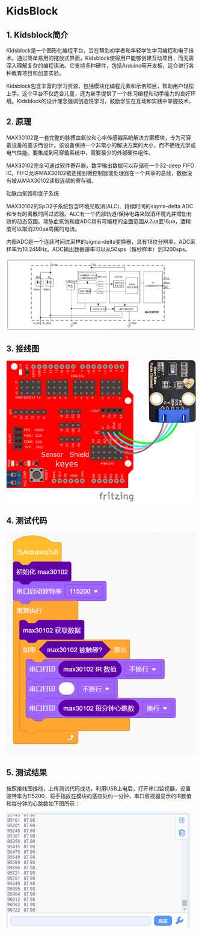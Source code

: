 # KidsBlock


## 1. Kidsblock简介  

Kidsblock是一个图形化编程平台，旨在帮助初学者和年轻学生学习编程和电子技术。通过简单易用的拖放式界面，Kidsblock使得用户能够创建互动项目，而无需深入理解复杂的编程语法。它支持多种硬件，包括Arduino等开发板，适合进行各种教育项目和创意实验。  

Kidsblock包含丰富的学习资源，包括模块化编程元素和示例项目，帮助用户轻松上手。这个平台不仅适合儿童，还为新手提供了一个练习编程和动手能力的良好环境。Kidsblock的设计理念强调创造性学习，鼓励学生在互动和实践中掌握技术。  

## 2. 原理  

MAX30102是一套完整的脉搏血氧仪和心率传感器系统解决方案模块，专为可穿戴设备的要求而设计。该设备保持一个非常小的解决方案的大小，而不牺牲光学或电气性能。要集成到可穿戴系统中，需要最少的外部硬件组件。  

MAX30102完全可通过软件寄存器，数字输出数据可以存储在一个32-deep FIFO IC。FIFO允许MAX30102被连接到微控制器或处理器在一个共享的总线，数据没有被从MAX30102读取连续的寄存器。  

动脉血氧饱和度子系统  

MAX30102的SpO2子系统包含环境光取消(ALC)、持续时间的sigma-delta ADC和专有的离散时间过滤器。ALC有一个内部轨道/保持电路来取消环境光并增加有效的动态范围。动脉血氧饱和度ADC具有可编程的全面范围从2µa至16µa，酒精度可以取消200µa周围的电流。  

内部ADC是一个连续时间过采样的sigma-delta变换器，具有18位分辨率。ADC采样率为10.24MHz。ADC输出数据速率可以从50sps（每秒样本）到3200sps。  

![](media/48438fe8443075e441d6c6f921212c6e.png)  

## 3. 接线图  

![](media/4fc323cdd2a9a2df914e0374d6719246.png)  

## 4. 测试代码  

![](media/252a9989437bb0dc469ea7671366ed30.png)  

## 5. 测试结果  

按照接线图接线，上传测试代码成功，利用USB上电后，打开串口监视器，设置波特率为115200，将手指放在模块的感应处约一分钟，串口监视器显示的IR数值和每分钟的心跳数如下图所示：  

![](media/c140bccfbb7e6403ce051923f1d034bf.png)






